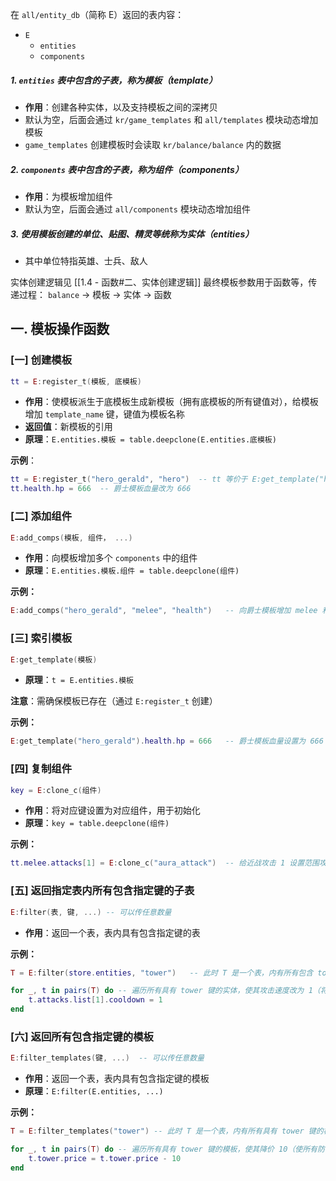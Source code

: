 在 `all/entity_db`（简称 E）返回的表内容：

- `E`
	- `entities`
	- `components`

##### 1. `entities` 表中包含的子表，称为模板（template）
- **作用**：创建各种实体，以及支持模板之间的深拷贝
- 默认为空，后面会通过 `kr/game_templates` 和 `all/templates` 模块动态增加模板
- `game_templates` 创建模板时会读取 `kr/balance/balance` 内的数据

##### 2. `components` 表中包含的子表，称为组件（components）
- **作用**：为模板增加组件
- 默认为空，后面会通过 `all/components` 模块动态增加组件

##### 3. 使用模板创建的单位、贴图、精灵等统称为实体（entities）
- 其中单位特指英雄、士兵、敌人

实体创建逻辑见 [[1.4 - 函数#二、实体创建逻辑]]
最终模板参数用于函数等，传递过程： `balance` → 模板 → 实体 → 函数

## 一. 模板操作函数
### [一] 创建模板
```lua
tt = E:register_t(模板, 底模板)
```
  - **作用**：使模板派生于底模板生成新模板（拥有底模板的所有键值对），给模板增加 `template_name` 键，键值为模板名称
  - **返回值**：新模板的引用
  - **原理**：`E.entities.模板 = table.deepclone(E.entities.底模板)`

**示例**：  
```lua
tt = E:register_t("hero_gerald", "hero")  -- tt 等价于 E:get_template("hero_gerald") 即E.entities.hero_gerald
tt.health.hp = 666	-- 爵士模板血量改为 666
```

### [二] 添加组件
```lua
E:add_comps(模板, 组件， ...)
```
  - **作用**：向模板增加多个 `components` 中的组件
  - **原理**：`E.entities.模板.组件 = table.deepclone(组件)`

**示例：**  
```lua
E:add_comps("hero_gerald", "melee", "health")	-- 向爵士模板增加 melee 和 health 组件
```

### [三] 索引模板
```lua
E:get_template(模板)
```
- **原理**：`t = E.entities.模板`

**注意**：需确保模板已存在（通过 `E:register_t` 创建）

**示例：**
```lua
E:get_template("hero_gerald").health.hp = 666	-- 爵士模板血量设置为 666
```

### [四] 复制组件
```lua
key = E:clone_c(组件)
```
- **作用**：将对应键设置为对应组件，用于初始化
- **原理**：`key = table.deepclone(组件)`

**示例：**
```lua
tt.melee.attacks[1] = E:clone_c("aura_attack")	-- 给近战攻击 1 设置范围攻击组件 
```

### [五] 返回指定表内所有包含指定键的子表
```lua
E:filter(表, 键, ...)	-- 可以传任意数量
```
- **作用**：返回一个表，表内具有包含指定键的表

**示例：**
```lua
T = E:filter(store.entities, "tower")	-- 此时 T 是一个表，内有所有包含 tower 键的实体（所有防御塔）

for _, t in pairs(T) do	-- 遍历所有具有 tower 键的实体，使其攻击速度改为 1（将所有已建造的防御塔攻击速度改为 1 秒/次）
	t.attacks.list[1].cooldown = 1
end
```

### [六] 返回所有包含指定键的模板
```lua
E:filter_templates(键, ...)	-- 可以传任意数量
```
- **作用**：返回一个表，表内具有包含指定键的模板
- **原理**：`E:filter(E.entities, ...)`

**示例：**
```lua
T = E:filter_templates("tower")	-- 此时 T 是一个表，内有所有具有 tower 键的模板（所有防御塔）

for _, t in pairs(T) do	-- 遍历所有具有 tower 键的模板，使其降价 10（使所有防御塔价格降低 10 块）
	t.tower.price = t.tower.price - 10
end
```

